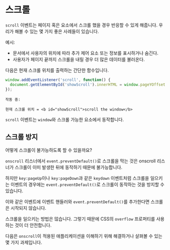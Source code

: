 # 스크롤

`scroll` 이벤트는 페이지 혹은 요소에서 스크롤 했을 경우 반응할 수 있게 해줍니다. 우리가 해볼 수 있는 몇 가지 좋은 사례들이 있습니다.

예시:
- 문서에서 사용자의 위치에 따라 추가 제어 요소 또는 정보를 표시하거나 숨긴다.
- 사용자가 페이지 끝까지 스크롤을 내릴 경우 더 많은 데이터를 불러온다.

다음은 현재 스크롤 위치를 출력하는 간단한 함수입니다.

```js autorun
window.addEventListener('scroll', function() {
  document.getElementById('showScroll').innerHTML = window.pageYOffset + 'px';
});
```

```online
작동 중:

현재 스크롤 위치 = <b id="showScroll">scroll the window</b>
```

`scroll` 이벤트는 `window`와 스크롤 가능한 요소에서 동작합니다.

## 스크롤 방지

어떻게 스크롤이 불가능하도록 할 수 있을까요?

`onscroll` 리스너에서 `event.preventDefault()`로 스크롤을 막는 것은 onscroll 리스너가 스크롤이 이미 발생한 뒤에 동작하기 때문에 불가능합니다.

하지만 `key:pageUp`이나 `key:pageDown`과 같은 `keydown` 이벤트처럼 스크롤을 일으키는 이벤트의 경우에는 `event.preventDefault()`로 스크롤이 동작하는 것을 방지할 수 있습니다.

이와 같은 이벤트에 이벤트 핸들러와 `event.preventDefault()`를 추가한다면 스크롤은 시작되지 않습니다.

스크롤을 일으키는 방법은 많습니다. 그렇기 때문에 CSS의 `overflow` 프로퍼티를 사용하는 것이 더 안전합니다.

다음은 `onscroll`이 적용된 애플리케이션을 이해하기 위해 해결하거나 살펴볼 수 있는 몇 가지 과제입니다.
